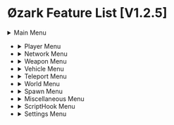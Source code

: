 # Øzark Feature List [V1.2.5]

<details><summary>Main Menu</summary><img src=""></details>

* <details><summary>Player Menu</summary><img src=""></details>
* <details><summary>Network Menu</summary><img src=""></details>
* <details><summary>Weapon Menu</summary><img src=""></details>
* <details><summary>Vehicle Menu</summary><img src=""></details>
* <details><summary>Teleport Menu</summary><img src=""></details>
* <details><summary>World Menu</summary><img src=""></details>
* <details><summary>Spawn Menu</summary><img src=""></details>
* <details><summary>Miscellaneous Menu</summary><img src=""></details>
* <details><summary>ScriptHook Menu</summary><img src=""></details>
* <details><summary>Settings Menu</summary><img src=""></details>